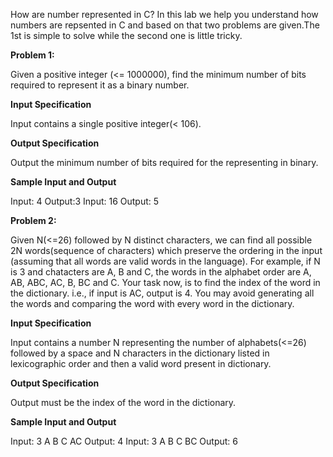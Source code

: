 How are number represented in C? In this lab we help you understand how numbers are repsented in C and based on that two problems are given.The 1st is simple to solve while the second one is little tricky.

**Problem 1:**

Given a positive integer (<= 1000000), find the minimum number of bits required to represent it as a binary number.

**Input Specification**

Input contains a single positive integer(< 106).

**Output Specification**

Output the minimum number of bits required for the representing in binary.

**Sample Input and Output**

Input: 4
Output:3
Input: 16
Output: 5


**Problem 2:**

Given N(<=26) followed by N distinct characters, we can find all possible 2N words(sequence of characters) which preserve the ordering in the input (assuming that all words are valid words in the language). For example, if N is 3 and chatacters are A, B and C, the words in the alphabet order are A, AB, ABC, AC, B, BC and C. Your task now, is to find the index of the word in the dictionary. i.e., if input is AC, output is 4. You may avoid generating all the words and comparing the word with every word in the dictionary.

**Input Specification**

Input contains a number N representing the number of alphabets(<=26) followed by a space and N characters in the dictionary listed in lexicographic order and then a valid word present in dictionary.

**Output Specification**

Output must be the index of the word in the dictionary.

**Sample Input and Output**

Input: 3 A B C AC
Output: 4
Input: 3 A B C BC
Output: 6



